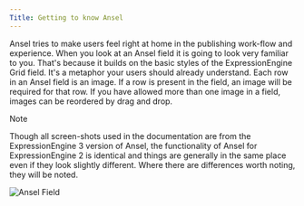 ```yaml
---
Title: Getting to know Ansel
---
```


Ansel tries to make users feel right at home in the publishing work-flow and experience. When you look at an Ansel field it is going to look very familiar to you. That's because it builds on the basic styles of the ExpressionEngine Grid field. It's a metaphor your users should already understand. Each row in an Ansel field is an image. If a row is present in the field, an image will be required for that row. If you have allowed more than one image in a field, images can be reordered by drag and drop.

<div class="content-blocks__note">
	<div class="content-blocks__note-title">Note</div>
	<p>Though all screen-shots used in the documentation are from the ExpressionEngine 3 version of Ansel, the functionality of Ansel for ExpressionEngine 2 is identical and things are generally in the same place even if they look slightly different. Where there are differences worth noting, they will be noted.</p>
</div>

![Ansel Field](/assets/img/documentation/ansel/ansel-field.png)
